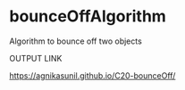 # bounceOffAlgorithm
Algorithm to bounce off two objects

OUTPUT LINK

https://agnikasunil.github.io/C20-bounceOff/

